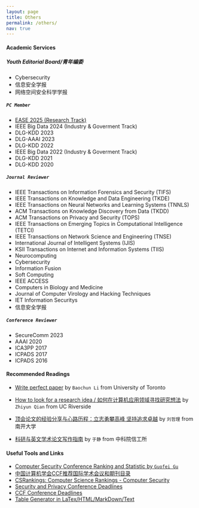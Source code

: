 ```yaml
---
layout: page
title: Others
permalink: /others/
nav: true
---
```


#### Academic Services


##### Youth Editorial Board/青年编委

- Cybersecurity
- 信息安全学报
- 网络空间安全科学学报


##### `PC Member`

- [EASE 2025 (Research Track)](https://conf.researchr.org/track/ease-2025/ease-2025-research-papers)
- IEEE Big Data 2024 (Industry & Goverment Track)
- DLG-KDD 2023
- DLG-AAAI 2023
- DLG-KDD 2022
- IEEE Big Data 2022 (Industry & Goverment Track)
- DLG-KDD 2021
- DLG-KDD 2020

##### `Journal Reviewer`

- IEEE Transactions on Information Forensics and Security (TIFS)
- IEEE Transactions on Knowledge and Data Engineering (TKDE)
- IEEE Transactions on Neural Networks and Learning Systems (TNNLS)
- ACM Transactions on Knowledge Discovery from Data (TKDD)
- ACM Transactions on Privacy and Security (TOPS)
- IEEE Transactions on Emerging Topics in Computational Intelligence (TETCI)
- IEEE Transactions on Network Science and Engineering (TNSE)
- International Journal of Intelligent Systems (IJIS)
- KSII Transactions on Internet and Information Systems (TIIS)
- Neurocomputing
- Cybersecurity
- Information Fusion
- Soft Computing
- IEEE ACCESS
- Computers in Biology and Medicine
- Journal of Computer Virology and Hacking Techniques
- IET Information Securitys
- 信息安全学报


##### `Conference Reviewer`

- SecureComm 2023
- AAAI 2020
- ICA3PP 2017
- ICPADS 2017
- ICPADS 2016

#### Recommended Readings

- [Write perfect paper](https://iqua.ece.toronto.edu/papers/writing-perfect-papers-2021.pdf) by `Baochun Li` from University of Toronto

- [How to look for a research idea / 如何在计算机应用领域寻找研究想法](https://zhuanlan.zhihu.com/p/341685279) by `Zhiyun Qian` from UC Riverside

- [顶会论文的经验分享与心路历程：立志勇攀高峰 坚持追求卓越](https://zhuanlan.zhihu.com/p/512528671) by `刘哲理` from 南开大学

- [科研与英文学术论文写作指南](https://mmlab-iie.github.io/course/) by `于静` from 中科院信工所

#### Useful Tools and Links

- [Computer Security Conference Ranking and Statistic by `Guofei Gu`](https://people.engr.tamu.edu/guofei/sec_conf_stat.htm)
- [中国计算机学会CCF推荐国际学术会议和期刊目录](https://www.ccf.org.cn/Academic_Evaluation/By_category/)
- [CSRankings: Computer Science Rankings - Computer Security](http://csrankings.org/#/fromyear/2011/toyear/2021/index?none&cn)
- [Security and Privacy Conference Deadlines](https://sec-deadlines.github.io/)
- [CCF Conference Deadlines](https://ccfddl.github.io/)
- [Table Generator in LaTex/HTML/MarkDown/Text](https://www.tablesgenerator.com)
